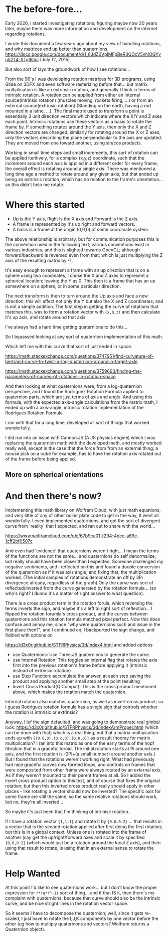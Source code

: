 
# The before-fore...

Early 2020, I started investigating rotations; figuring maybe now 20 years later, maybe there was more 
information and development on the internet regarding rotations.

I wrote this document a few years ago about my view of handling rotations, and why matrices end up better
than quaternions.  https://docs.google.com/document/d/1_6JdZ0VplMFpBeR3QOcV5vhlOGYyn52T4-fITgI6lbc (July 12, 2015)

But also sort of lays the groundwork of how I see rotations...

From the 90's I was developing rotation matrices for 3D programs, using Glide on 3DFX and even software 
rasterizing before that... but matrix multiplication is like an extrinsic rotation, and generally I think
in terms of intrinsic rotation.  A rotation can be applied from either an internal source(intrinsic rotation) (muscles moving, 
rockets firing, ...) or from an external source(extrinsic rotation) (Standing on the earth, having a rod mounted in a lathe, ...).
The final matrix used to transform a point is essentially 3 unit direction
vectors which indicate where the X/Y and Z axes each point.  Intrinsic rotations use these vectors as a basis
to rotate the frame by.  If something rotates around the Y axis, then only the X and Z direction vectors are changed; similarly for
rotating around the X or Z axes, only the vectors describing the plane perpendicular to the axis are updated.   They are moved from one
toward another, using sin/cos products.  

Working in small time steps and small increments, this sort of rotation can be applied iteritively, for a complex (x,y,z) coordinate,
such that the increment around each axis is applied in a different order for every frame; the overall effect is rotating around a single axis.
There was mentioned a long time ago a method to rotate around any given axis; but that ended up being an extrinsic rotation, which has 
no relation to the frame's orientation... so this didn't help me rotate.


# Where this started

 - Up is the Y axis, Right is the X axis and Forward is the Z axis.  
 - A frame is represented by it's up right and forward vectors.  
 - A basis is a frame at the origin (0,0,0) of some coordinate system.


The above relationship is arbitrary, but for communication
purposes this is the convention used in the following text; various conventions exist in various industries, and this is
slighted towards OpenGL; although forward/backward is reversed even from that; which is just multiplying the Z axis of the
resulting matrix by -1.


It's easy enough to represent a frame with an up direction that is on a sphere using two coodinates, I chose the X and Z axes to represent a 
spherical location; leaving the Y as 0.  This then is a frame that has an up somewhere on a sphere, or in some particular direction.

The next transform is then to turn around the Up axis and face a new direction; this will affect not only the Y but also the X and Z coordinates; and is not a simple addition.
The first step in getting the curve of rotations that matches this, was to form a rotation vector with `(x,0,z)` and then calculate it's up axis, and rotate around that axis.

I've always had a hard time getting quaternions to do this...

So I bypassed looking at any sort of quaternion implementation of this math.

Which left me with this curve that sort of just ended in space.

https://math.stackexchange.com/questions/3747951/find-curvature-of-bertrand-curve-to-twist-a-log-quaternion-around-a-target-axle

https://math.stackexchange.com/questions/3759693/finding-the-parameters-of-curves-of-rotations-in-rotation-space 

And then looking at what quaternions were, from a log-quaternion perspective, 
and I found the Rodriguez Rotation Formula applied to quaternion parts, 
which are just terms of axis and angle.  And using this formula, with the expected axis-angle calculations from
the matrix math, I ended up with a axis-angle, intrinsic rotation implementation of the Rodrigues Rotation Formula.

I ran with that for a long time, developed all sort of things that worked wonderfully.

I did run into an issue with Cannon.JS (A JS physics engine) which I was replacing the quaternion math with the 
developed math, and mostly worked really well, except in the case that the force from from an external thing; a mouse pick
on a cube for example, has to have the rotation axis rotated out of the frame before being applied.


## More on spherical orientations




# And then there's now?

Implementing this math library on Wolfram Cloud, with just math equations, and very little of any of other boiler plate code
to get in the way, It went all wonderfully.  I even implemented quaternions, and got the sort of divergent curve from 'reality'
that I expected, and ran out to share with the world...

https://www.wolframcloud.com/obj/67b9ca01-f294-4dcc-a69c-1cff2bf0507c

And even had 'evidence' that quaternions weren't right... I mean the terms of the functions are not the same... and quaternions do self denormalize; but really should have
been closer than I expected.   Someone challenged my negative sentiments, and I reflected on this and found a double conversion of the quaternion as if it was axis angle; and
fixing that, the multiplication worked.   (The initial samples of rotations demonstrate an off by 3Pi divergence already, regardless of the graph)
Only the curve was sort of reflected/inverted from the curve generated by the rotation formula... (so who's right?  I dunno it's a matter of right answer to what question).

There is a cross product term in the rotation forula, which reversing the terms inverts the sign, and maybe it's a left to right sort of reflection... I flipped
the rotation forumla's cross product, and the curves between quaternions and this rotation formula matched pixel perfect.  Now this does confuse and annoy me, since
"why were quaternions such and issue in the first place then?", and I continued on, I backported the sign change, and fiddled with options on 

https://d3x0r.github.io/STFRPhysics/3d/index4.html and added options
 - use Quaternions: Use Three.JS quaternions to generate the curve.
 - use Internal Rotation: This toggles an internal flag that rotates the axis first into the previous rotation's frame before applying it (intrinsic instead of extrinsic rotation)
  - use Step Function:   accumulate the answer, at each step saving the product and applying another small step at the point resulting
 - Invert Cross Product(Q Compat): This is the cross product mentioned above, which makes the rotation match the quaternion.

Internal rotation also matches quaternion, as well as invert cross product; so I guess Rodrigues rotation formula has a single sign that controls
whether the rotation is intrinsic or extrinsic?

Anyway, I lef the sign defaulted, and was going to demonstrate real gimbal lock: https://d3x0r.github.io/STFRPhysics/3d/indexArmProper.html (which can be done with that)
which is a real thing, not that a matrix multipication ends up with `[(0,0,0),(0,c,0),(0,0,0)]` as a result (hooray for matrix multiplication?  I ran into this matrix as one of the early terms
of the hopf fibration that is a graceful toroid.  The initial rotation starts at Pi around one axis, and the first rotation is -2Pi+(a small number) around another axis.)  But I found
that the rotations weren't working right.  What had previously had nice graceful curves now formed loops, and controls on frames that were composited from other frams were always
rotated by an external exis.  As if they weren't mounted to their parent frames at all.  So I added the invert cross product option to this test, and of course that fixes the original
rotation; but then this inverted cross product really should apply in other places - like rotating a vector should now be inverted?  The specific axis for some frame are still the same, so the same
relative rotations should work, but no, they're all inverted...  

So maybe it's just been that I'm thinking of intrinisc rotation.


If I have a rotation vector `{1,1,1}` and rotate it by `{0.0.0.2}` ... that results in a vector that is the second rotation applied after first doing the first rotation; but this is in a global context.
Unless one is rotated into the frame of another (say get the up/right/forward axes and scale it by specified `{0,0,0.2}` (which would just be a rotation around the local Z axis), and then using that result
to rotate, is using that in an external sense to rotate the frame.



# Help Wanted

At this point I'd like to see quaternions work... but I don't know the proper expression for `r*(q*r^-1)`  sort of thing... and if that IS it, 
then there's my complaint with quaternions; because that curve should also be the intrinsic curve, and be nice stright lines in the rotation vector space.

So it seems I have to decompose the quaternion; well, since it gets re-scaled, I just have to rotate the I,J,K components by one vector before the other (ug how to multiply quaternions and vectors?  Wolfram returns a Quaternion object).

